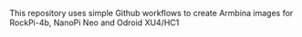 This repository uses simple Github workflows to create Armbina images for RockPi-4b, NanoPi Neo and Odroid XU4/HC1

